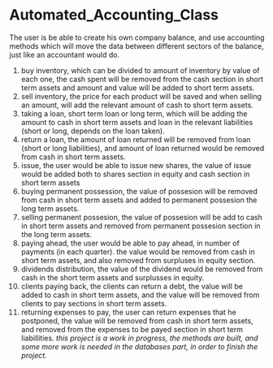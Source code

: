 # Automated_Accounting_Class
The user is be able to create his own company balance, and use accounting methods which will move the data between different sectors of the balance, just like an accountant would do.
1.	buy inventory, which can be divided to amount of inventory by value of each one, the cash spent will be removed from the cash section in short term assets and amount and value will be added to short term assets.
2.	sell inventory, the price for each product will be saved and when selling an amount, will add the relevant amount of cash to short term assets.
3.	taking a loan, short term loan or long term, which will be adding the amount to cash in short term assets and loan in the relevant liabilities (short or long, depends on the loan taken).
4.	return a loan, the amount of loan returned will be removed from loan (short or long liabilities), and amount of loan returned would be removed from cash in short term assets.
5.	issue, the user would be able to issue new shares, the value of issue would be added both to shares section in equity and cash section in short term assets
6.	buying permanent possession, the value of possesion will be removed from cash in short term assets and added to permanent possesion the long term assets.
7.	selling permanent possesion, the value of possesion will be add to cash in short term assets and removed from permanent possesion section in the long term assets.
8.	paying ahead, the user would be able to pay ahead, in number of payments (in each quarter). the value would be removed from cash in short term assets, and also removed from surpluses in equity section.
9.	dividends distribution, the value of the dividend would be removed from cash in the short term assets and surplusses in equity.
10.	clients paying back, the clients can return a debt, the value will be added to cash in short term assets, and the value will be removed from clients to pay sections in short term assets.
11.	returning expenses to pay, the user can return expenses that he postponed, the value will be removed from cash in short term assets, and removed from the expenses to be payed section in short term liabillities.
*this project is a work in progress, the methods are built, and some more work is needed in the databases part, in order to finish the project.*
